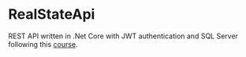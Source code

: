 # RealStateApi
REST API written in .Net Core with JWT authentication and SQL Server following this [course](https://www.udemy.com/course/restful-apis-in-aspnet-core).
